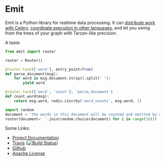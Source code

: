 # Emit

Emit is a Python library for realtime data processing. It can [distribute work
with Celery][celery-docs], [coordinate execution in other
languages][multilang-docs], and let you swing from the trees of your graph with
Tarzan-like precision.

A taste:

```python
from emit import router

router = Router()

@router.task(['word'], entry_point=True)
def parse_document(msg):
    for word in msg.document.strip().split(' '):
        yield word

@router.task(['word', 'count'], 'parse_document')
def count_word(msg):
    return msg.word, redis.zincrby('word_counts', msg.word, 1)

import random
document = 'the words in this document will be counted and emitted by count_words'.split(' ')
router(document=' '.join(random.choice(document) for i in range(20)))
```

Some Links:

 - [Project Documentation][docs]
 - [Travis][travis] ([![Build Status](https://travis-ci.org/BrianHicks/emit.png?branch=master)][travis])
 - [Github][github]
 - [Apache License][license]

[celery-docs]: https://emit.readthedocs.org/en/latest/celery.html "Celery Documentation"
[multilang-docs]: https://emit.readthedocs.org/en/latest/multilang.html "Multilang Documentation"
[docs]: http://emit.readthedocs.org/en/latest/ "Emit Documentation"
[travis]: https://travis-ci.org/BrianHicks/emit "Emit on Travis CI"
[github]: https://github.com/BrianHicks/emit "Emit on Github"
[license]: https://github.com/BrianHicks/emit/blob/master/LICENSE.md "Apache License"
